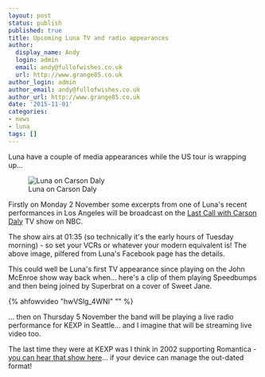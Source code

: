 ```yaml
---
layout: post
status: publish
published: true
title: Upcoming Luna TV and radio appearances
author:
  display_name: Andy
  login: admin
  email: andy@fullofwishes.co.uk
  url: http://www.grange85.co.uk
author_login: admin
author_email: andy@fullofwishes.co.uk
author_url: http://www.grange85.co.uk
date: '2015-11-01'
categories:
- news
- luna
tags: []
---
```

<p class="lead">Luna have a couple of media appearances while the US tour is wrapping up...</p>
<figure class="caption aligncenter"><img src="https://media.fullofwishes.co.uk/02-luna/pictures/2015-11-02-luna-carson-daly-tv.jpg" alt="Luna on Carson Daly" /><figcaption class="caption-text">Luna on Carson Daly</figcaption></figure>
<p class="lead">Firstly on Monday 2 November some excerpts from one of Luna's recent performances in Los Angeles will be broadcast on the <a href="http://www.nbc.com/last-call-with-carson-daly">Last Call with Carson Daly</a> TV show on NBC.</p>

<p>The show airs at 01:35 (so technically it's the early hours of Tuesday morning) - so set your VCRs or whatever your modern equivalent is! The above image, pilfered from Luna's Facebook page has the details.</p>

<p>This could well be Luna's first TV appearance since playing on the John McEnroe show way back when... here's a clip of them playing Speedbumps and then being joined by Superbrat on a cover of Sweet Jane.</p>


{% ahfowvideo "hwVSlg_4WNI" "" %}


<p class="lead">... then on Thursday 5 November the band will be playing a live radio performance for KEXP in Seattle&hellip; and I imagine that will be streaming live video too.</p>

<p>The last time they were at KEXP was I think in 2002 supporting Romantica - <a href="http://kexp-web3.cac.washington.edu/live/liveperformance.aspx?rId=12239">you can hear that show here</a>... if your device can manage the out-dated format!</p>

